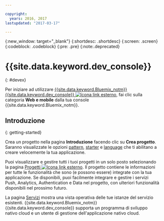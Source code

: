 ```yaml
---

copyright:
  years: 2016, 2017
lastupdated: "2017-03-17"

---
```

{:new_window: target="_blank"}
{:shortdesc: .shortdesc}
{:screen: .screen}
{:codeblock: .codeblock}
{:pre: .pre}
{:note:.deprecated}

# {{site.data.keyword.dev_console}}
{: #devex}

Per iniziare ad utilizzare [{{site.data.keyword.Bluemix_notm}} {{site.data.keyword.dev_console}} ![Icona link esterno](../icons/launch-glyph.svg "Icona link esterno")](https://console.{DomainName}/developer/getting-started), fai clic sulla categoria **Web e mobile** dalla tua console {{site.data.keyword.Bluemix_notm}}.


## Introduzione
{: getting-started}

Crea un progetto nella pagina **Introduzione** facendo clic su **Crea progetto**. Saranno visualizzate le opzioni [pattern](patterns.html), [starter](starters.html) e [language](patterns.html#languages) che ti abilitano a creare velocemente la tua applicazione.

Puoi visualizzare e gestire tutti i tuoi progetti in un solo posto selezionando la pagina [Progetti ![Icona link esterno](../icons/launch-glyph.svg "Icona link esterno")](https://console.{DomainName}/developer/projects). Il progetto contiene le informazioni per tutte le funzionalità che sono (e possono essere) integrate con la tua applicazione. Se disponibili, puoi facilmente integrare e gestire i servizi Push, Analytics, Authentication e Data nel progetto, con ulteriori funzionalità disponibili nel prossimo futuro.

La pagina [Servizi](services.html) mostra una vista operativa delle tue istanze del servizio esistenti. {{site.data.keyword.Bluemix_notm}} {{site.data.keyword.dev_console}} supporta un programma di sviluppo nativo cloud e un utente di gestione dell'applicazione nativo cloud.


<!--You can also discover the {{site.data.keyword.Bluemix_notm}} Mobile offerings, link to the Mobile documentation and get answers from our {{site.data.keyword.Bluemix_notm}} Mobile services community on Stack Overflow.-->
